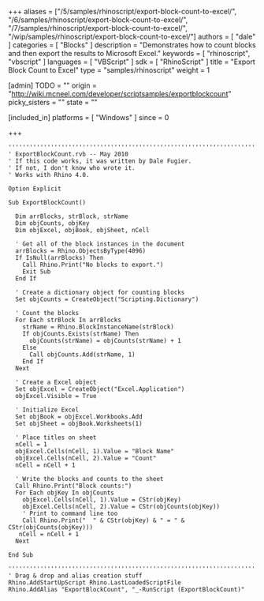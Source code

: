 +++
aliases = ["/5/samples/rhinoscript/export-block-count-to-excel/", "/6/samples/rhinoscript/export-block-count-to-excel/", "/7/samples/rhinoscript/export-block-count-to-excel/", "/wip/samples/rhinoscript/export-block-count-to-excel/"]
authors = [ "dale" ]
categories = [ "Blocks" ]
description = "Demonstrates how to count blocks and then export the results to Microsoft Excel."
keywords = [ "rhinoscript", "vbscript" ]
languages = [ "VBScript" ]
sdk = [ "RhinoScript" ]
title = "Export Block Count to Excel"
type = "samples/rhinoscript"
weight = 1

[admin]
TODO = ""
origin = "http://wiki.mcneel.com/developer/scriptsamples/exportblockcount"
picky_sisters = ""
state = ""

[included_in]
platforms = [ "Windows" ]
since = 0

+++

```vbnet
'''''''''''''''''''''''''''''''''''''''''''''''''''''''''''''''''''''''''''''
' ExportBlockCount.rvb -- May 2010
' If this code works, it was written by Dale Fugier.
' If not, I don't know who wrote it.
' Works with Rhino 4.0.

Option Explicit

Sub ExportBlockCount()

  Dim arrBlocks, strBlock, strName
  Dim objCounts, objKey
  Dim objExcel, objBook, objSheet, nCell

  ' Get all of the block instances in the document
  arrBlocks = Rhino.ObjectsByType(4096)
  If IsNull(arrBlocks) Then
    Call Rhino.Print("No blocks to export.")
    Exit Sub
  End If

  ' Create a dictionary object for counting blocks
  Set objCounts = CreateObject("Scripting.Dictionary")

  ' Count the blocks
  For Each strBlock In arrBlocks
    strName = Rhino.BlockInstanceName(strBlock)
    If objCounts.Exists(strName) Then
      objCounts(strName) = objCounts(strName) + 1
    Else
      Call objCounts.Add(strName, 1)
    End If
  Next

  ' Create a Excel object
  Set objExcel = CreateObject("Excel.Application")
  objExcel.Visible = True

  ' Initialize Excel
  Set objBook = objExcel.Workbooks.Add
  Set objSheet = objBook.Worksheets(1)

  ' Place titles on sheet
  nCell = 1
  objExcel.Cells(nCell, 1).Value = "Block Name"
  objExcel.Cells(nCell, 2).Value = "Count"
  nCell = nCell + 1

  ' Write the blocks and counts to the sheet
  Call Rhino.Print("Block counts:")
  For Each objKey In objCounts
    objExcel.Cells(nCell, 1).Value = CStr(objKey)
    objExcel.Cells(nCell, 2).Value = CStr(objCounts(objKey))
    ' Print to command line too
    Call Rhino.Print("  " & CStr(objKey) & " = " & CStr(objCounts(objKey)))
   nCell = nCell + 1
  Next

End Sub

'''''''''''''''''''''''''''''''''''''''''''''''''''''''''''''''''''''''''''''
' Drag & drop and alias creation stuff
Rhino.AddStartUpScript Rhino.LastLoadedScriptFile
Rhino.AddAlias "ExportBlockCount", "_-RunScript (ExportBlockCount)"
```
